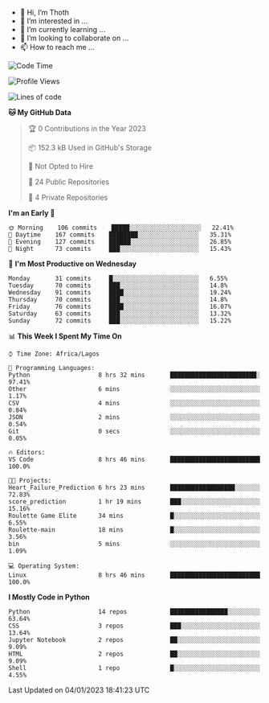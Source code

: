 <!---
thoth2357/thoth2357 is a ✨ special ✨ repository because its `README.md` (this file) appears on your GitHub profile.
You can click the Preview link to take a look at your changes.
--->

- 👋 Hi, I’m Thoth
- 👀 I’m interested in ...
- 🌱 I’m currently learning ...
- 💞️ I’m looking to collaborate on ...
- 📫 How to reach me ...




<!--START_SECTION:waka-->
![Code Time](http://img.shields.io/badge/Code%20Time-1%2C938%20hrs%2018%20mins-blue)

![Profile Views](http://img.shields.io/badge/Profile%20Views-15-blue)

![Lines of code](https://img.shields.io/badge/From%20Hello%20World%20I%27ve%20Written-26%20Million%20lines%20of%20code-blue)

**🐱 My GitHub Data** 

> 🏆 0 Contributions in the Year 2023
 > 
> 📦 152.3 kB Used in GitHub's Storage 
 > 
> 🚫 Not Opted to Hire
 > 
> 📜 24 Public Repositories 
 > 
> 🔑 4 Private Repositories  
 > 
**I'm an Early 🐤** 

```text
🌞 Morning    106 commits    █████░░░░░░░░░░░░░░░░░░░░   22.41% 
🌆 Daytime    167 commits    ████████░░░░░░░░░░░░░░░░░   35.31% 
🌃 Evening    127 commits    ██████░░░░░░░░░░░░░░░░░░░   26.85% 
🌙 Night      73 commits     ███░░░░░░░░░░░░░░░░░░░░░░   15.43%

```
📅 **I'm Most Productive on Wednesday** 

```text
Monday       31 commits     █░░░░░░░░░░░░░░░░░░░░░░░░   6.55% 
Tuesday      70 commits     ███░░░░░░░░░░░░░░░░░░░░░░   14.8% 
Wednesday    91 commits     ████░░░░░░░░░░░░░░░░░░░░░   19.24% 
Thursday     70 commits     ███░░░░░░░░░░░░░░░░░░░░░░   14.8% 
Friday       76 commits     ████░░░░░░░░░░░░░░░░░░░░░   16.07% 
Saturday     63 commits     ███░░░░░░░░░░░░░░░░░░░░░░   13.32% 
Sunday       72 commits     ███░░░░░░░░░░░░░░░░░░░░░░   15.22%

```


📊 **This Week I Spent My Time On** 

```text
⌚︎ Time Zone: Africa/Lagos

💬 Programming Languages: 
Python                   8 hrs 32 mins       ████████████████████████░   97.41% 
Other                    6 mins              ░░░░░░░░░░░░░░░░░░░░░░░░░   1.17% 
CSV                      4 mins              ░░░░░░░░░░░░░░░░░░░░░░░░░   0.84% 
JSON                     2 mins              ░░░░░░░░░░░░░░░░░░░░░░░░░   0.54% 
Git                      0 secs              ░░░░░░░░░░░░░░░░░░░░░░░░░   0.05%

🔥 Editors: 
VS Code                  8 hrs 46 mins       █████████████████████████   100.0%

🐱‍💻 Projects: 
Heart_Failure_Prediction 6 hrs 23 mins       ██████████████████░░░░░░░   72.83% 
score_prediction         1 hr 19 mins        ███░░░░░░░░░░░░░░░░░░░░░░   15.16% 
Roulette Game Elite      34 mins             █░░░░░░░░░░░░░░░░░░░░░░░░   6.55% 
Roulette-main            18 mins             █░░░░░░░░░░░░░░░░░░░░░░░░   3.56% 
bin                      5 mins              ░░░░░░░░░░░░░░░░░░░░░░░░░   1.09%

💻 Operating System: 
Linux                    8 hrs 46 mins       █████████████████████████   100.0%

```

**I Mostly Code in Python** 

```text
Python                   14 repos            ████████████████░░░░░░░░░   63.64% 
CSS                      3 repos             ███░░░░░░░░░░░░░░░░░░░░░░   13.64% 
Jupyter Notebook         2 repos             ██░░░░░░░░░░░░░░░░░░░░░░░   9.09% 
HTML                     2 repos             ██░░░░░░░░░░░░░░░░░░░░░░░   9.09% 
Shell                    1 repo              █░░░░░░░░░░░░░░░░░░░░░░░░   4.55%

```



 Last Updated on 04/01/2023 18:41:23 UTC
<!--END_SECTION:waka-->
<!--![](http://github-profile-summary-cards.vercel.app/api/cards/profile-details?username=thoth2357&theme=2077)

![](http://github-profile-summary-cards.vercel.app/api/cards/stats?username=thoth2357&theme=2077)![](http://github-profile-summary-cards.vercel.app/api/cards/productive-time?username=thoth2357&theme=2077&utcOffset=8) -->
